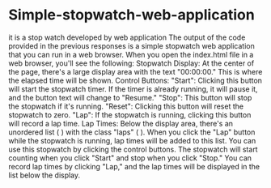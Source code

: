 # Simple-stopwatch-web-application
it is a stop watch developed by web application The output of the code provided in the previous responses is a simple stopwatch web application that you can run in a web browser. When you open the index.html file in a web browser, you'll see the following:  Stopwatch Display: At the center of the page, there's a large display area with the text "00:00:00." This is where the elapsed time will be shown.  Control Buttons:  "Start": Clicking this button will start the stopwatch timer. If the timer is already running, it will pause it, and the button text will change to "Resume." "Stop": This button will stop the stopwatch if it's running. "Reset": Clicking this button will reset the stopwatch to zero. "Lap": If the stopwatch is running, clicking this button will record a lap time. Lap Times: Below the display area, there's an unordered list (  ) with the class "laps" ( ). When you click the "Lap" button while the stopwatch is running, lap times will be added to this list. You can use this stopwatch by clicking the control buttons. The stopwatch will start counting when you click "Start" and stop when you click "Stop." You can record lap times by clicking "Lap," and the lap times will be displayed in the list below the display.
